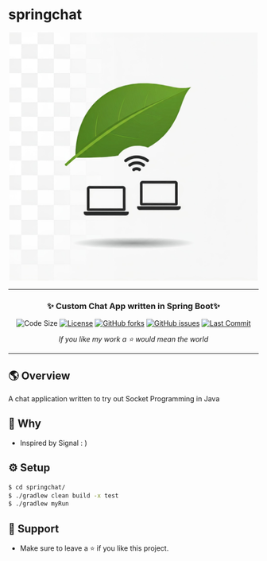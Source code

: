 # springchat

<div align='center'>
<img src="assets/logo.jpeg" height="500px">
<hr>

### **✨ Custom Chat App written in Spring Boot✨**

![Code Size](https://img.shields.io/github/languages/code-size/namansharma18899/springchat)
[![License](https://img.shields.io/badge/license-MIT-blue.svg)](https://github.com/namansharma18899/springchat/blob/main/LICENSE)
[![GitHub forks](https://img.shields.io/github/forks/namansharma18899/springchat)](https://github.com/namansharma18899/springchat/network)
[![GitHub issues](https://img.shields.io/github/issues/namansharma18899/springchat)](https://github.com/namansharma18899/springchat/issues)
[![Last Commit](https://img.shields.io/github/last-commit/namansharma18899/springchat)](https://github.com/namansharma18899/springchat/commits/main)

*If you like my work a ⭐ would mean the world*
</div>

---

## 🌎 Overview
A chat application written to try out Socket Programming in Java

## 🤨 Why
- Inspired by Signal : )

## ⚙️ Setup
```bash
$ cd springchat/
$ ./gradlew clean build -x test
$ ./gradlew myRun
```

## 🤗 Support
- Make sure to leave a ⭐ if you like this project.

